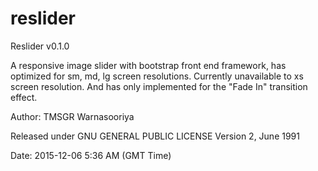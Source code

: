 # reslider

Reslider v0.1.0

A responsive image slider with bootstrap front end framework, has optimized for sm, md, lg screen resolutions. Currently unavailable to xs screen resolution. And has only implemented for the "Fade In" transition effect.

Author: TMSGR Warnasooriya

Released under GNU GENERAL PUBLIC LICENSE Version 2, June 1991

Date: 2015-12-06 5:36 AM (GMT Time)
